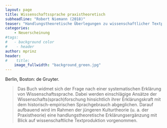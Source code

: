 ```yaml
---
layout: page
title: Wissenschaftssprache praxistheoretisch 
subheadline: "Robert Niemann (2018)"
teaser: "Handlungstheoretische Überlegungen zu wissenschaftlicher Textproduktion (Lingua Academica 3)"
categories:
    - Neuerscheinung
#tags:
#   - background color
#    - header
author: mprinz
header:
#    title: 
    image_fullwidth: "background_green.jpg"
---
```





Berlin, Boston: de Gruyter.

> Das Buch widmet sich der Frage nach einer systematischen Erklärung von Wissenschaftssprache. Dabei werden einschlägige Ansätze der Wissenschafts(sprach)forschung 
hinsichtlich ihrer Erklärungskraft mit dem historisch-empirischen Sprachgebrauch abgeglichen. Darauf aufbauend wird im Rahmen der jüngeren Kulturtheorie (u. a. der Praxistheorie) 
eine handlungstheoretische Erklärungsergänzung mit Blick auf wissenschaftliche Textproduktion vorgenommen.
